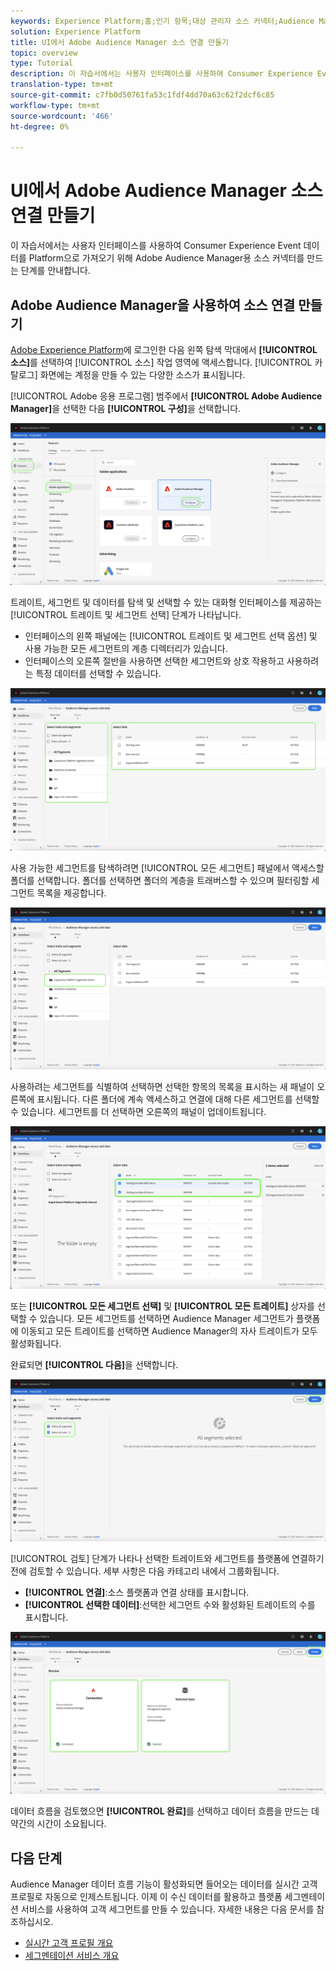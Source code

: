 ```yaml
---
keywords: Experience Platform;홈;인기 항목;대상 관리자 소스 커넥터;Audience Manager;대상 관리자 커넥터
solution: Experience Platform
title: UI에서 Adobe Audience Manager 소스 연결 만들기
topic: overview
type: Tutorial
description: 이 자습서에서는 사용자 인터페이스를 사용하여 Consumer Experience Event 데이터를 Platform으로 가져오기 위한 Adobe Audience Manager용 소스 커넥터를 만드는 단계를 안내합니다.
translation-type: tm+mt
source-git-commit: c7fb0d50761fa53c1fdf4dd70a63c62f2dcf6c85
workflow-type: tm+mt
source-wordcount: '466'
ht-degree: 0%

---
```



# UI에서 Adobe Audience Manager 소스 연결 만들기

이 자습서에서는 사용자 인터페이스를 사용하여 Consumer Experience Event 데이터를 Platform으로 가져오기 위해 Adobe Audience Manager용 소스 커넥터를 만드는 단계를 안내합니다.

## Adobe Audience Manager을 사용하여 소스 연결 만들기

[Adobe Experience Platform](https://platform.adobe.com)에 로그인한 다음 왼쪽 탐색 막대에서 **[!UICONTROL 소스]**&#x200B;를 선택하여 [!UICONTROL 소스] 작업 영역에 액세스합니다. [!UICONTROL 카탈로그] 화면에는 계정을 만들 수 있는 다양한 소스가 표시됩니다.

[!UICONTROL Adobe 응용 프로그램] 범주에서 **[!UICONTROL Adobe Audience Manager]**&#x200B;을 선택한 다음 **[!UICONTROL 구성]**&#x200B;을 선택합니다.

![카탈로그](../../../../images/tutorials/create/aam/catalog.png)

트레이트, 세그먼트 및 데이터를 탐색 및 선택할 수 있는 대화형 인터페이스를 제공하는 [!UICONTROL 트레이트 및 세그먼트 선택] 단계가 나타납니다.

* 인터페이스의 왼쪽 패널에는 [!UICONTROL 트레이트 및 세그먼트 선택 옵션] 및 사용 가능한 모든 세그먼트의 계층 디렉터리가 있습니다.
* 인터페이스의 오른쪽 절반을 사용하면 선택한 세그먼트와 상호 작용하고 사용하려는 특정 데이터를 선택할 수 있습니다.

![add-data](../../../../images/tutorials/create/aam/add-data.png)

사용 가능한 세그먼트를 탐색하려면 [!UICONTROL 모든 세그먼트] 패널에서 액세스할 폴더를 선택합니다. 폴더를 선택하면 폴더의 계층을 트래버스할 수 있으며 필터링할 세그먼트 목록을 제공합니다.

![segment-folder](../../../../images/tutorials/create/aam/segment-folder.png)

사용하려는 세그먼트를 식별하여 선택하면 선택한 항목의 목록을 표시하는 새 패널이 오른쪽에 표시됩니다. 다른 폴더에 계속 액세스하고 연결에 대해 다른 세그먼트를 선택할 수 있습니다. 세그먼트를 더 선택하면 오른쪽의 패널이 업데이트됩니다.

![select-data](../../../../images/tutorials/create/aam/select-data.png)

또는 **[!UICONTROL 모든 세그먼트 선택]** 및 **[!UICONTROL 모든 트레이트]** 상자를 선택할 수 있습니다. 모든 세그먼트를 선택하면 Audience Manager 세그먼트가 플랫폼에 이동되고 모든 트레이트를 선택하면 Audience Manager의 자사 트레이트가 모두 활성화됩니다.

완료되면 **[!UICONTROL 다음]**&#x200B;을 선택합니다.

![모든 세그먼트](../../../../images/tutorials/create/aam/all-segments.png)

[!UICONTROL 검토] 단계가 나타나 선택한 트레이트와 세그먼트를 플랫폼에 연결하기 전에 검토할 수 있습니다. 세부 사항은 다음 카테고리 내에서 그룹화됩니다.

* **[!UICONTROL 연결]**:소스 플랫폼과 연결 상태를 표시합니다.
* **[!UICONTROL 선택한 데이터]**:선택한 세그먼트 수와 활성화된 트레이트의 수를 표시합니다.

![검토](../../../../images/tutorials/create/aam/review.png)

데이터 흐름을 검토했으면 **[!UICONTROL 완료]**&#x200B;를 선택하고 데이터 흐름을 만드는 데 약간의 시간이 소요됩니다.

## 다음 단계

Audience Manager 데이터 흐름 기능이 활성화되면 들어오는 데이터를 실시간 고객 프로필로 자동으로 인제스트됩니다. 이제 이 수신 데이터를 활용하고 플랫폼 세그멘테이션 서비스를 사용하여 고객 세그먼트를 만들 수 있습니다. 자세한 내용은 다음 문서를 참조하십시오.

* [실시간 고객 프로필 개요](../../../../../profile/home.md)
* [세그멘테이션 서비스 개요](../../../../../segmentation/home.md)
